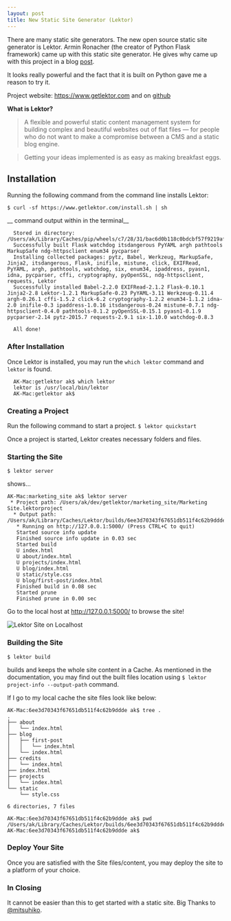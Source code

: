 ```yaml
---
layout: post
title: New Static Site Generator (Lektor)
---
```


There are many static site generators. The new open source static site generator is Lektor. Armin Ronacher (the creator of Python Flask framework) came up with this static site generator. He gives why came up with this project in a blog [post](https://www.getlektor.com/blog/2015/12/hello-lektor/).

It looks really powerful and the fact that it is built on Python gave me a reason to try it.

Project website: <https://www.getlektor.com> and on [github](https://github.com/lektor/lektor)


__What is Lektor?__

> A flexible and powerful static content management system for building complex and beautiful websites out of flat files — for people who do not want to make a compromise between a CMS and a static blog engine.

> Getting your ideas implemented is as easy as making breakfast eggs.

## Installation

Running the following command from the command line installs Lektor:

`$ curl -sf https://www.getlektor.com/install.sh | sh`

__ command output within in the terminal__

```
  Stored in directory: /Users/ak/Library/Caches/pip/wheels/c7/28/31/bac6d0b118c0bdcbf57f9219afdf2e624379c07efa6c769dbc
  Successfully built Flask watchdog itsdangerous PyYAML argh pathtools MarkupSafe ndg-httpsclient enum34 pycparser
  Installing collected packages: pytz, Babel, Werkzeug, MarkupSafe, Jinja2, itsdangerous, Flask, inifile, mistune, click, EXIFRead, PyYAML, argh, pathtools, watchdog, six, enum34, ipaddress, pyasn1, idna, pycparser, cffi, cryptography, pyOpenSSL, ndg-httpsclient, requests, Lektor
  Successfully installed Babel-2.2.0 EXIFRead-2.1.2 Flask-0.10.1 Jinja2-2.8 Lektor-1.2.1 MarkupSafe-0.23 PyYAML-3.11 Werkzeug-0.11.4 argh-0.26.1 cffi-1.5.2 click-6.2 cryptography-1.2.2 enum34-1.1.2 idna-2.0 inifile-0.3 ipaddress-1.0.16 itsdangerous-0.24 mistune-0.7.1 ndg-httpsclient-0.4.0 pathtools-0.1.2 pyOpenSSL-0.15.1 pyasn1-0.1.9 pycparser-2.14 pytz-2015.7 requests-2.9.1 six-1.10.0 watchdog-0.8.3

  All done!

```

### After Installation

Once Lektor is installed, you may run the `which lektor` command and `lektor` is found.

```
  AK-Mac:getlektor ak$ which lektor
  lektor is /usr/local/bin/lektor
  AK-Mac:getlektor ak$ 

```

### Creating a Project

Run the following command to start a project.
`$ lektor quickstart`

Once a project is started, Lektor creates necessary folders and files.

### Starting the Site

`$ lektor server`

shows...

```
AK-Mac:marketing_site ak$ lektor server
 * Project path: /Users/ak/dev/getlektor/marketing_site/Marketing Site.lektorproject
  * Output path: /Users/ak/Library/Caches/Lektor/builds/6ee3d70343f67651db511f4c62b9ddde
   * Running on http://127.0.0.1:5000/ (Press CTRL+C to quit)
   Started source info update
   Finished source info update in 0.03 sec
   Started build
   U index.html
   U about/index.html
   U projects/index.html
   U blog/index.html
   U static/style.css
   U blog/first-post/index.html
   Finished build in 0.08 sec
   Started prune
   Finished prune in 0.00 sec
```

Go to the local host at http://127.0.0.1:5000/ to browse the site!

![Lektor Site on Localhost]({{site.baseurl}}/assets/img/lektor1.png)


### Building the Site

`$ lektor build`

builds and keeps the whole site content in a Cache. As mentioned in the documentation, you may find out the built files location using `$ lektor project-info --output-path` command.

If I go to my local cache the site files look like below:

```
AK-Mac:6ee3d70343f67651db511f4c62b9ddde ak$ tree .
.
├── about
│   └── index.html
├── blog
│   ├── first-post
│   │   └── index.html
│   └── index.html
├── credits
│   └── index.html
├── index.html
├── projects
│   └── index.html
└── static
    └── style.css

6 directories, 7 files

AK-Mac:6ee3d70343f67651db511f4c62b9ddde ak$ pwd
/Users/ak/Library/Caches/Lektor/builds/6ee3d70343f67651db511f4c62b9ddde
AK-Mac:6ee3d70343f67651db511f4c62b9ddde ak$ 

```

### Deploy Your Site

Once you are satisfied with the Site files/content, you may deploy the site to a platform of your choice.


### In Closing
It cannot be easier than this to get started with a static site.
Big Thanks to [@mitsuhiko](http://twitter.com/mitsuhiko).

